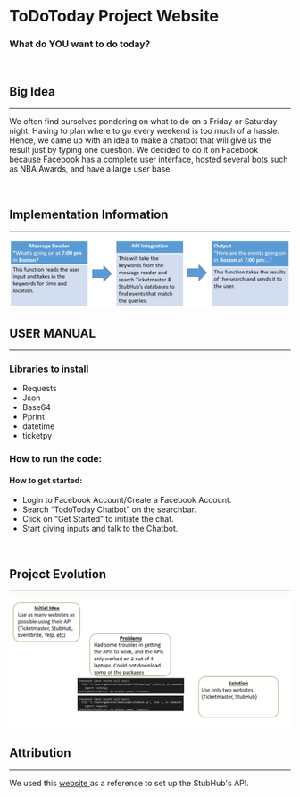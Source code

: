 <br/>

<h1 id="fl"> ToDoToday Project Website</h1>

<h3 id="sub">What do <span id="s1">YOU</span> want <span id="s2">to do today?</span></h3>

<br/>

<h2 class="head"> Big Idea </h2>
<hr/>
<p> We often find ourselves pondering on what to do on a Friday or Saturday night. Having to plan where to go every weekend is too much of a hassle. Hence, we came up with an idea to make a chatbot that will give us the result just by typing one question. We decided to do it on Facebook because Facebook has a complete user interface, hosted several bots such as NBA Awards, and have a large user base. </p>

<br/>

<h2 class="head"> Implementation Information </h2>
<hr/>
<img src="pythonflowchart.PNG" title="flowchart" alt="flowchart"/>

<br/>

<h2 class="head"> USER MANUAL </h2>
<hr/>
<h3 class="subhead"> Libraries to install </h3>
<ul>
<li>Requests</li>
<li>Json</li>
<li>Base64</li>
<li>Pprint</li>
<li>datetime</li>
<li>ticketpy</li>
</ul>

<h3 id="subhead2" class="subhead"> How to run the code: </h3>

<h4 class="subheadsm"> How to get started: </h4>
<ul>
<li>Login to Facebook Account/Create a Facebook Account.</li>
<li>Search “TodoToday Chatbot” on the searchbar.</li>
<li>Click on “Get Started” to initiate the chat.</li>
<li>Start giving inputs and talk to the Chatbot.</li>
</ul>

<br/>

<h2 class="head"> Project Evolution </h2>
<hr/>
<img src="evolution1.jpeg" title="Project Evolution API" alt="Project Evolution diagram"/>

<br/>

<h2 class="head"> Attribution </h2>
<hr/>
<p> We used this <a target="_blank" href="http://ozzieliu.com/2016/06/21/scraping-ticket-data-with-stubhub-api">website </a> as a reference to set up the StubHub's API.</p>


